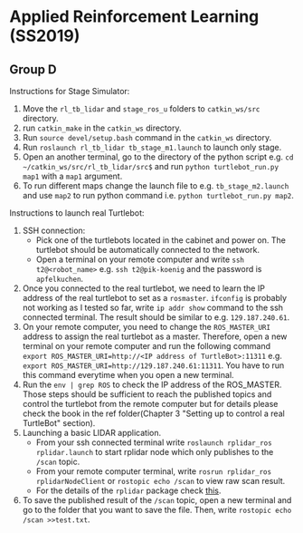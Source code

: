 # Applied Reinforcement Learning (SS2019)
## Group D

Instructions for Stage Simulator:

1. Move the `rl_tb_lidar` and `stage_ros_u` folders to `catkin_ws/src` directory.
2. run `catkin_make` in the `catkin_ws` directory.
3. Run `source devel/setup.bash` command in the `catkin_ws` directory.
4. Run `roslaunch rl_tb_lidar tb_stage_m1.launch` to launch only stage.
5. Open an another terminal, go to the directory of the python script e.g. `cd ~/catkin_ws/src/rl_tb_lidar/src$` and run `python turtlebot_run.py map1` with a `map1` argument.
6. To run different maps change the launch file to e.g. `tb_stage_m2.launch` and use `map2` to run python command i.e. `python turtlebot_run.py map2`.

Instructions to launch real Turtlebot:


1. SSH connection: 
    * Pick one of the turtlebots located in the cabinet and power on. The turtlebot should be automatically connected to the network.
    * Open a terminal on your remote computer and write  `ssh t2@<robot_name>` e.g. `ssh t2@pik-koenig` and the password is `apfelkuchen`.
2. Once you connected to the real turtlebot, we need to learn the IP address of the real turtlebot to set as a `rosmaster`. `ifconfig` is probably not working as I tested so far, write `ip addr show` command to the ssh connected terminal. The result should be similar to e.g. `129.187.240.61`.
3. On your remote computer, you need to change the `ROS_MASTER_URI` address to assign the real turtlebot as a master. Therefore, open a new terminal on your remote computer and run the following command `export ROS_MASTER_URI=http://<IP address of TurtleBot>:11311` e.g. `export ROS_MASTER_URI=http://129.187.240.61:11311`. You have to run this command everytime when you open a new terminal.
4. Run the `env | grep ROS` to check the IP address of the ROS_MASTER. Those steps should be sufficient to reach the published topics and control the turtlebot from the remote computer but for details please check the book in the ref folder(Chapter 3 "Setting up to control a real TurtleBot" section).
5. Launching a basic LIDAR application.
    * From your ssh connected terminal write `roslaunch rplidar_ros rplidar.launch` to start rplidar node which only publishes to the `/scan` topic.
    * From your remote computer terminal, write `rosrun rplidar_ros rplidarNodeClient` or `rostopic echo /scan` to view raw scan result.
    * For the details of the `rplidar` package check [this](http://wiki.ros.org/rplidar).
6. To save the published result of the `/scan` topic, open a new terminal and go to the folder that you want to save the file. Then, write `rostopic echo /scan >>test.txt`.
